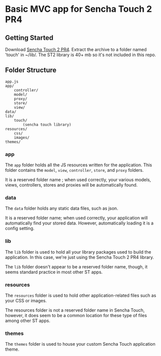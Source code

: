 # Basic MVC app for Sencha Touch 2 PR4

## Getting Started

Download [Sencha Touch 2 PR4][sencha_pr4]. Extract the archive to a folder named 'touch' in ~/lib/. The ST2 library is 40+ mb so it's not included in this repo.

## Folder Structure

    app.js
    app/
        controller/
        model/
        proxy/
        store/
        view/
    data/
    lib/
        touch/
            (sencha touch library)
    resources/
        css/
        images/
    themes/



### app

The `app` folder holds all the JS resources written for the application. This folder contains the `model`, `view`, `controller`, `store`, and `proxy` folders.

It is a reserved folder name ; when used correctly, your various models, views, controllers, stores and proxies will be automatically found.

### data

The `data` folder holds any static data files, such as json. 

It is a reserved folder name; when used correctly, your application will automatically find your stored data. However, automatically loading it is a config setting.

### lib

The `lib` folder is used to hold all your library packages used to build the application. In this case, we're just using the Sencha Touch 2 PR4 library.

The `lib` folder doesn't appear to be a reserved folder name, though, it seems standard practice in most other ST apps.

### resources

The `resources` folder is used to hold other application-related files such as your CSS or images.

The resources folder is not a reserved folder name in Sencha Touch, however, it does seem to be a common location for these type of files among other ST apps.

### themes

The `themes` folder is used to house your custom Sencha Touch application theme.

[sencha_pr4]: http://cdn.sencha.io/touch/sencha-touch-2.0.0-pr4.zip